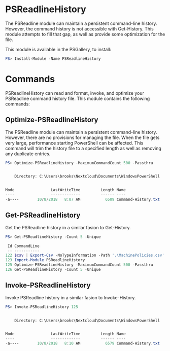 # PSReadlineHistory
The PSReadline module can maintain a persistent command-line history. However, the command history is not accessible with Get-History. This module attempts to fill that gap, as well as provide some optimization for the file.

This module is available in the PSGallery, to install:

```powershell
PS> Install-Module -Name PSReadlineHistory
```

# Commands
PSReadlineHistory can read and format, invoke, and optimize your PSReadline command history file. This module contains the following commands:

## Optimize-PSReadlineHistory
The PSReadline module can maintain a persistent command-line history. However, there are no provisions for managing the file. When the file gets very large, performance starting PowerShell can be affected. This command will trim the history file to a specified length as well as removing any duplicate entries.

```powershell
PS> Optimize-PSReadlineHistory -MaximumCommandCount 500 -Passthru


    Directory: C:\Users\brooks\Nextcloud\Documents\WindowsPowerShell


Mode                LastWriteTime         Length Name
----                -------------         ------ ----
-a----        10/8/2018   8:07 AM           6509 Command-History.txt

```

## Get-PSReadlineHistory
Get the PSReadline history in a similar fasion to Get-History.

```powershell
PS> Get-PSReadlineHistory -Count 5 -Unique

 Id CommandLine
 -- -----------
122 $csv | Export-Csv -NoTypeInformation -Path '.\MachinePolicies.csv'
123 Import-Module PSReadlineHistory
125 Optimize-PSReadlineHistory -MaximumCommandCount 500 -Passthru
126 Get-PSReadlineHistory -Count 5 -Unique

```

## Invoke-PSReadlineHistory
Invoke PSReadline history in a similar fasion to Invoke-History.

```powershell
PS> Invoke-PSReadlineHistory 125


    Directory: C:\Users\brooks\Nextcloud\Documents\WindowsPowerShell


Mode                LastWriteTime         Length Name
----                -------------         ------ ----
-a----        10/8/2018   8:10 AM           6579 Command-History.txt

```
